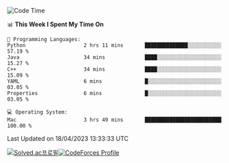 
<!--START_SECTION:waka-->
![Code Time](http://img.shields.io/badge/Code%20Time-2%2C654%20hrs%2041%20mins-blue)

📊 **This Week I Spent My Time On** 

```text
💬 Programming Languages: 
Python                   2 hrs 11 mins       ██████████████░░░░░░░░░░░   57.19 % 
Java                     34 mins             ████░░░░░░░░░░░░░░░░░░░░░   15.27 % 
C++                      34 mins             ████░░░░░░░░░░░░░░░░░░░░░   15.09 % 
YAML                     6 mins              █░░░░░░░░░░░░░░░░░░░░░░░░   03.05 % 
Properties               6 mins              █░░░░░░░░░░░░░░░░░░░░░░░░   03.05 % 

💻 Operating System: 
Mac                      3 hrs 49 mins       █████████████████████████   100.00 % 
```


 Last Updated on 18/04/2023 13:33:33 UTC
<!--END_SECTION:waka-->
[![Solved.ac프로필](http://mazassumnida.wtf/api/generate_badge?boj=hckim96)](https://solved.ac/hckim96)[![CodeForces Profile](https://cf.leed.at?id=hckim96)](https://codeforces.com/profile/hckim96)
